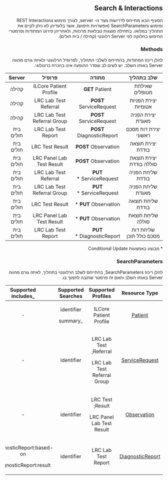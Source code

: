 <div id="intro" dir="rtl" markdown="1">

## Search & Interactions

הסעיף הבא מתייחס לדרישות מצד ה- server, לצורך מימוש REST Interactions ומימוש SearchParameters (אפשרויות חיפוש), אשר בלעדיהן לא ניתן לקיים את התהליך במלואו.
בתחילה מוצגות טבלאות מרכזות, ולאחריהן פירוט המתודות ופרמטרי החיפוש בחלוקה לפי Server רלוונטי (קהילה / בית חולים).


### Methods 

להלן ריכוז המתודות, בהתייחס לשלבי התהליך, לפרופיל הרלוונטי ולאיזה גורם מהווה Server באותו השלב.
יש לשים לב שסדר ההופעה אינו בהכרח כרונולוגי.

|**שלב בתהליך**|**מתודה**|**פרופיל**|**Server**|
| :-: | :-: | :-: | :-: |
|שאילתת מטופלים|**GET** Patient|ILCore Patient Profile|קהילה|
|יצירת הפניות אטומיות|**POST** ServiceRequest|LRC Lab Test Referral|קהילה|
|יצירת הפניה מאגדת|**POST** ServiceRequest|LRC Lab Test Referral Group|קהילה|
|יצירת דוח מסכם ראשוני|**POST** DiagnosticReport|LRC Lab Test Report|בית חולים|
|יצירת תוצאה בודדת|**POST** Observation|LRC Test Result|בית חולים|
|יצירת תוצאת סוללה בודדת|**POST** Observation|LRC Panel Lab Test Result|בית חולים|
|שליחת הפניה בודדת |**PUT** ServiceRequest \*|LRC Lab Test Referral|בית חולים|
|שליחת הפניה מאגדת |**PUT** ServiceRequest \*|LRC Lab Test Referral Group|בית חולים|
|שליחת תוצאה בודדת|**PUT** Observation \*|LRC Test Result|בית חולים|
|שליחת תוצאת סוללה|**PUT** Observation \*|LRC Panel Lab Test Result|בית חולים|
|שליחת דוח מסכם כולל תוכן |**PUT** DiagnosticReport \*|LRC Lab Test Report|בית חולים|

\* מבוצע באמצעות Conditional Update

### SearchParameters

להלן ריכוז SearchParameters, בהתייחס לשלב הרלוונטי בתהליך, לאיזה גורם מהווה Server באותו השלב והאם זה פרמטר שחובה לתמוך בו.

|**Resource Type**|**Supported Profiles**|**Supported Searches**|**Supported**<br>\_includes|**Server**|
| :-: | :-: | :-: | :-: | :-: |
|[Patient](https://hl7.org/fhir/R4/patient.html)|ILCore Patient Profile|<p>identifier</p><p>\_summary</p>|-|קהילה|
|[ServiceRequest](https://hl7.org/fhir/R4/servicerequest.html)|<p>LRC Lab Test Referral;</p><p>LRC Lab Test Referral Group</p>|identifier|-|בית חולים|
|[Observation](https://hl7.org/fhir/R4/observation.html)|<p>LRC Test Result;</p><p>LRC Panel Lab Test Result</p>|identifier|-|בית חולים|
|[DiagnosticReport](https://hl7.org/fhir/R4/diagnosticreport.html)|LRC Lab Test Report|identifier|<p>DiagnosticReport:based-on</p><p>DiagnosticReport:result</p>|בית חולים|



</div>
